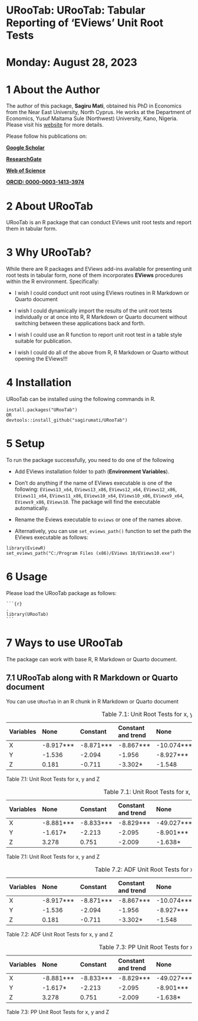 # URooTab: URooTab: Tabular Reporting of ‘EViews’ Unit Root Tests

# Monday: August 28, 2023

<!-- <img src="inst/figures/URooTab.png" align="right" width="120" /> -->

<!-- badges: start -->
<!-- [![CRAN_Status_Badge](https://www.r-pkg.org/badges/version/URooTab)](https://cran.r-project.org/package=URooTab) -->
<!-- [![CRAN_Status_Badge](https://cranlogs.r-pkg.org/badges/grand-total/URooTab?color=49C31B)](https://cranlogs.r-pkg.org/badges/grand-total/URooTab?color=49C31B) -->
<!-- [![](https://cranlogs.r-pkg.org/badges/URooTab?color=49C31B)](https://cranlogs.r-pkg.org/badges/URooTab?color=49C31B) -->
<!-- [![R-CMD-check](https://github.com/sagirumati/URooTab/actions/workflows/check-standard.yaml/badge.svg)](https://github.com/sagirumati/URooTab/actions/workflows/check-standard.yaml) -->
<!-- badges: end -->

# 1 About the Author

The author of this package, **Sagiru Mati**, obtained his PhD in
Economics from the Near East University, North Cyprus. He works at the
Department of Economics, Yusuf Maitama Sule (Northwest) University,
Kano, Nigeria. Please visit his [website](https://smati.com.ng) for more
details.

Please follow his publications on:

[**Google
Scholar**](https://scholar.google.com/citations?user=odEp1eIAAAAJ&hl=en&oi=ao)

[**ResearchGate**](https://www.researchgate.net/profile/Sagiru-Mati-2)

[**Web of
Science**](https://www.webofscience.com/wos/author/record/P-3408-2017)

[**ORCID: 0000-0003-1413-3974**](https://orcid.org/0000-0003-1413-3974)

# 2 About URooTab

URooTab is an R package that can conduct EViews unit root tests and
report them in tabular form.

# 3 Why URooTab?

While there are R packages and EViews add-ins available for presenting
unit root tests in tabular form, none of them incorporates **EViews**
procedures within the R environment. Specifically:

-   I wish I could conduct unit root using EViews routines in R Markdown
    or Quarto document

-   I wish I could dynamically import the results of the unit root tests
    individually or at once into R, R Markdown or Quarto document
    without switching between these applications back and forth.

-   I wish I could use an R function to report unit root test in a table
    style suitable for publication.

-   I wish I could do all of the above from R, R Markdown or Quarto
    without opening the EViews!!!

# 4 Installation

URooTab can be installed using the following commands in R.

    install.packages("URooTab")
    OR
    devtools::install_github("sagirumati/URooTab")

# 5 Setup

To run the package successfully, you need to do one of the following

-   Add EViews installation folder to path (**Environment Variables**).

-   Don’t do anything if the name of EViews executable is one of the
    following: `EViews13_x64`, `EViews13_x86`, `EViews12_x64`,
    `EViews12_x86`, `EViews11_x64`, `EViews11_x86`, `EViews10_x64`,
    `EViews10_x86`, `EViews9_x64`, `EViews9_x86`, `EViews10`. The
    package will find the executable automatically.

-   Rename the Eviews executable to `eviews` or one of the names above.

-   Alternatively, you can use `set_eviews_path()` function to set the
    path the EViews executable as follows:

<!-- -->

    library(EviewR)
    set_eviews_path("C:/Program Files (x86)/EViews 10/EViews10.exe")

# 6 Usage

Please load the URooTab package as follows:

    ```{r}                                                                .
    library(URooTab)
    ```

# 7 Ways to use URooTab

The package can work with base R, R Markdown or Quarto document.

## 7.1 URooTab along with R Markdown or Quarto document

You can use `URooTab` in an R chunk in R Markdown or Quarto document

<table>
<caption><span id="tab:URooTab"></span>Table 7.1: Unit Root Tests for x,
y and Z</caption>
<colgroup>
<col style="width: 10%" />
<col style="width: 10%" />
<col style="width: 10%" />
<col style="width: 19%" />
<col style="width: 11%" />
<col style="width: 11%" />
<col style="width: 19%" />
<col style="width: 9%" />
</colgroup>
<thead>
<tr class="header">
<th style="text-align: left;">Variables</th>
<th style="text-align: left;">None</th>
<th style="text-align: left;">Constant</th>
<th style="text-align: left;">Constant and trend</th>
<th style="text-align: left;">None</th>
<th style="text-align: left;">Constant</th>
<th style="text-align: left;">Constant and trend</th>
<th style="text-align: left;">Decision</th>
</tr>
</thead>
<tbody>
<tr class="odd">
<td style="text-align: left;">X</td>
<td style="text-align: left;">-8.917***</td>
<td style="text-align: left;">-8.871***</td>
<td style="text-align: left;">-8.867***</td>
<td style="text-align: left;">-10.074***</td>
<td style="text-align: left;">-10.020***</td>
<td style="text-align: left;">-9.965***</td>
<td style="text-align: left;">I(0)</td>
</tr>
<tr class="even">
<td style="text-align: left;">Y</td>
<td style="text-align: left;">-1.536</td>
<td style="text-align: left;">-2.094</td>
<td style="text-align: left;">-1.956</td>
<td style="text-align: left;">-8.927***</td>
<td style="text-align: left;">-8.881***</td>
<td style="text-align: left;">-8.863***</td>
<td style="text-align: left;">I(1)</td>
</tr>
<tr class="odd">
<td style="text-align: left;">Z</td>
<td style="text-align: left;">0.181</td>
<td style="text-align: left;">-0.711</td>
<td style="text-align: left;">-3.302*</td>
<td style="text-align: left;">-1.548</td>
<td style="text-align: left;">-2.031</td>
<td style="text-align: left;">-1.937</td>
<td style="text-align: left;">I(2)</td>
</tr>
</tbody>
</table>

<span id="tab:URooTab"></span>Table 7.1: Unit Root Tests for x, y and Z

<table>
<caption><span id="tab:URooTab"></span>Table 7.1: Unit Root Tests for x,
y and Z</caption>
<colgroup>
<col style="width: 10%" />
<col style="width: 10%" />
<col style="width: 10%" />
<col style="width: 19%" />
<col style="width: 11%" />
<col style="width: 11%" />
<col style="width: 19%" />
<col style="width: 9%" />
</colgroup>
<thead>
<tr class="header">
<th style="text-align: left;">Variables</th>
<th style="text-align: left;">None</th>
<th style="text-align: left;">Constant</th>
<th style="text-align: left;">Constant and trend</th>
<th style="text-align: left;">None</th>
<th style="text-align: left;">Constant</th>
<th style="text-align: left;">Constant and trend</th>
<th style="text-align: left;">Decision</th>
</tr>
</thead>
<tbody>
<tr class="odd">
<td style="text-align: left;">X</td>
<td style="text-align: left;">-8.881***</td>
<td style="text-align: left;">-8.833***</td>
<td style="text-align: left;">-8.829***</td>
<td style="text-align: left;">-49.027***</td>
<td style="text-align: left;">-51.282***</td>
<td style="text-align: left;">-50.851***</td>
<td style="text-align: left;">I(0)</td>
</tr>
<tr class="even">
<td style="text-align: left;">Y</td>
<td style="text-align: left;">-1.617*</td>
<td style="text-align: left;">-2.213</td>
<td style="text-align: left;">-2.095</td>
<td style="text-align: left;">-8.901***</td>
<td style="text-align: left;">-8.854***</td>
<td style="text-align: left;">-8.834***</td>
<td style="text-align: left;">I(1)</td>
</tr>
<tr class="odd">
<td style="text-align: left;">Z</td>
<td style="text-align: left;">3.278</td>
<td style="text-align: left;">0.751</td>
<td style="text-align: left;">-2.009</td>
<td style="text-align: left;">-1.638*</td>
<td style="text-align: left;">-2.165</td>
<td style="text-align: left;">-2.093</td>
<td style="text-align: left;">I(2)</td>
</tr>
</tbody>
</table>

<span id="tab:URooTab"></span>Table 7.1: Unit Root Tests for x, y and Z

<table>
<caption><span id="tab:adf"></span>Table 7.2: ADF Unit Root Tests for x,
y and Z</caption>
<colgroup>
<col style="width: 10%" />
<col style="width: 10%" />
<col style="width: 10%" />
<col style="width: 19%" />
<col style="width: 11%" />
<col style="width: 11%" />
<col style="width: 19%" />
<col style="width: 9%" />
</colgroup>
<thead>
<tr class="header">
<th style="text-align: left;">Variables</th>
<th style="text-align: left;">None</th>
<th style="text-align: left;">Constant</th>
<th style="text-align: left;">Constant and trend</th>
<th style="text-align: left;">None</th>
<th style="text-align: left;">Constant</th>
<th style="text-align: left;">Constant and trend</th>
<th style="text-align: left;">Decision</th>
</tr>
</thead>
<tbody>
<tr class="odd">
<td style="text-align: left;">X</td>
<td style="text-align: left;">-8.917***</td>
<td style="text-align: left;">-8.871***</td>
<td style="text-align: left;">-8.867***</td>
<td style="text-align: left;">-10.074***</td>
<td style="text-align: left;">-10.020***</td>
<td style="text-align: left;">-9.965***</td>
<td style="text-align: left;">I(0)</td>
</tr>
<tr class="even">
<td style="text-align: left;">Y</td>
<td style="text-align: left;">-1.536</td>
<td style="text-align: left;">-2.094</td>
<td style="text-align: left;">-1.956</td>
<td style="text-align: left;">-8.927***</td>
<td style="text-align: left;">-8.881***</td>
<td style="text-align: left;">-8.863***</td>
<td style="text-align: left;">I(1)</td>
</tr>
<tr class="odd">
<td style="text-align: left;">Z</td>
<td style="text-align: left;">0.181</td>
<td style="text-align: left;">-0.711</td>
<td style="text-align: left;">-3.302*</td>
<td style="text-align: left;">-1.548</td>
<td style="text-align: left;">-2.031</td>
<td style="text-align: left;">-1.937</td>
<td style="text-align: left;">I(2)</td>
</tr>
</tbody>
</table>

<span id="tab:adf"></span>Table 7.2: ADF Unit Root Tests for x, y and Z

<table>
<caption><span id="tab:pp"></span>Table 7.3: PP Unit Root Tests for x, y
and Z</caption>
<colgroup>
<col style="width: 10%" />
<col style="width: 10%" />
<col style="width: 10%" />
<col style="width: 19%" />
<col style="width: 11%" />
<col style="width: 11%" />
<col style="width: 19%" />
<col style="width: 9%" />
</colgroup>
<thead>
<tr class="header">
<th style="text-align: left;">Variables</th>
<th style="text-align: left;">None</th>
<th style="text-align: left;">Constant</th>
<th style="text-align: left;">Constant and trend</th>
<th style="text-align: left;">None</th>
<th style="text-align: left;">Constant</th>
<th style="text-align: left;">Constant and trend</th>
<th style="text-align: left;">Decision</th>
</tr>
</thead>
<tbody>
<tr class="odd">
<td style="text-align: left;">X</td>
<td style="text-align: left;">-8.881***</td>
<td style="text-align: left;">-8.833***</td>
<td style="text-align: left;">-8.829***</td>
<td style="text-align: left;">-49.027***</td>
<td style="text-align: left;">-51.282***</td>
<td style="text-align: left;">-50.851***</td>
<td style="text-align: left;">I(0)</td>
</tr>
<tr class="even">
<td style="text-align: left;">Y</td>
<td style="text-align: left;">-1.617*</td>
<td style="text-align: left;">-2.213</td>
<td style="text-align: left;">-2.095</td>
<td style="text-align: left;">-8.901***</td>
<td style="text-align: left;">-8.854***</td>
<td style="text-align: left;">-8.834***</td>
<td style="text-align: left;">I(1)</td>
</tr>
<tr class="odd">
<td style="text-align: left;">Z</td>
<td style="text-align: left;">3.278</td>
<td style="text-align: left;">0.751</td>
<td style="text-align: left;">-2.009</td>
<td style="text-align: left;">-1.638*</td>
<td style="text-align: left;">-2.165</td>
<td style="text-align: left;">-2.093</td>
<td style="text-align: left;">I(2)</td>
</tr>
</tbody>
</table>

<span id="tab:pp"></span>Table 7.3: PP Unit Root Tests for x, y and Z
